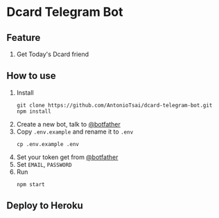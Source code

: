 # Dcard Telegram Bot

## Feature

1. Get Today's Dcard friend

## How to use

1. Install
    ```
    git clone https://github.com/AntonioTsai/dcard-telegram-bot.git
    npm install
    ```
2. Create a new bot, talk to [@botfather](https://telegram.me/BotFather)
3. Copy `.env.example` and rename it to `.env`
    ```
    cp .env.example .env
    ```
4. Set your token get from [@botfather](https://telegram.me/BotFather)
5. Set `EMAIL`, `PASSWORD`
6. Run
    ```
    npm start
    ```

## Deploy to Heroku
